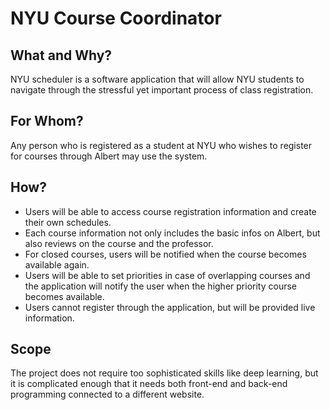# NYU Course Coordinator
## What and Why?
NYU scheduler is a software application that will allow NYU students to navigate through the stressful yet important process of class registration.

## For Whom?
Any person who is registered as a student at NYU who wishes to register for courses through Albert may use the system.

## How?
* Users will be able to access course registration information and create their own schedules. 
* Each course information not only includes the basic infos on Albert, but also reviews on the course and the professor.
* For closed courses, users will be notified when the course becomes available again.
* Users will be able to set priorities in case of overlapping courses and the application will notify the user when the higher priority course becomes available.
* Users cannot register through the application, but will be provided live information.


## Scope
The project does not require too sophisticated skills like deep learning, but it is complicated enough that it needs both front-end and back-end programming connected to a different website.
